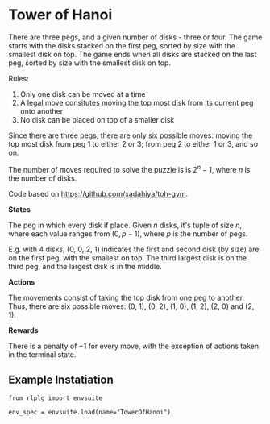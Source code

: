 # Tower of Hanoi

There are three pegs, and a given number of disks - three or four.
The game starts with the disks stacked on the first peg, sorted by size with the smallest disk on top.
The game ends when all disks are stacked on the last peg, sorted by size with the smallest disk on top.

Rules:
1. Only one disk can be moved at a time
2. A legal move consitutes moving the top most disk
from its current peg onto another
3. No disk can be placed on top of a smaller disk

Since there are three pegs, there are only six possible
moves: moving the top most disk from peg 1 to either
2 or 3; from peg 2 to either 1 or 3, and so on.

The number of moves required to solve the puzzle is
is $2^{n} - 1$, where $n$ is the number of disks.

Code based on https://github.com/xadahiya/toh-gym.

**States**

The peg in which every disk if place.
Given $n$ disks, it's tuple of size $n$, where each value ranges from $(0, p-1)$, where $p$ is the number of pegs.

E.g. with 4 disks, (0, 0, 2, 1) indicates the first and second disk (by size) are on the first peg, with the smallest on top.
The third largest disk is on the third peg, and the largest disk is in the middle.

**Actions**

The movements consist of taking the top disk from one peg to another.
Thus, there are six possible moves: (0, 1), (0, 2), (1, 0), (1, 2), (2, 0) and (2, 1).

**Rewards**

There is a penalty of $-1$ for every move, with the exception of actions taken in the terminal state.

## Example Instatiation

```
from rlplg import envsuite

env_spec = envsuite.load(name="TowerOfHanoi")
```
